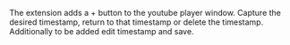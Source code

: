 The extension adds a + button to the youtube player window.
Capture the desired timestamp, return to that timestamp or delete the timestamp.
Additionally to be added edit timestamp and save.
